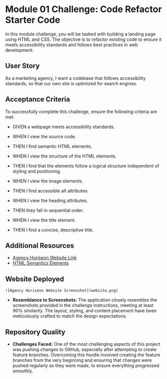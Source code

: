 # Module 01 Challenge: Code Refactor Starter Code 

In this module challenge, you will be tasked with building a landing page using HTML and CSS. The objective is to refactor existing code to ensure it meets accessibility standards and follows best practices in web development.

## User Story

As a marketing agency, I want a codebase that follows accessibility standards, so that our own site is optimized for search engines.

## Acceptance Criteria

To successfully complete this challenge, ensure the following criteria are met:

* GIVEN a webpage meets accessibility standards.

* WHEN I view the source code.

* THEN I find semantic HTML elements.

* WHEN I view the structure of the HTML elements.

* THEN I find that the elements follow a logical structure independent of styling and positioning.

* WHEN I view the image elements.

* THEN I find accessible alt attributes.

* WHEN I view the heading attributes.

* THEN they fall in sequential order.

* WHEN I view the title element.

* THEN I find a concise, descriptive title.

## Additional Resources

* [Agency Horiseon Website Link ](https://titarosa.github.io/module1_challenge/) 
* [HTML Semantics Elements ](https://developer.mozilla.org/en-US/docs/Web/HTML/Element)

## Website Deployed
    ![Agency Horiseon Website Screenshot](website.png)
* **Resemblance to Screenshots:** The application closely resembles the screenshots provided in the challenge instructions, meeting at least 90% similarity. The layout, styling, and content placement have been meticulously crafted to match the design expectations.


## Repository Quality

- **Challenges Faced:** One of the most challenging aspects of this project was pushing changes to GitHub, especially after attempting to create feature branches. Overcoming this hurdle involved creating the feature branches from the very beginning and ensuring that changes were pushed regularly as they were made, to ensure everything progressed smoothly.
